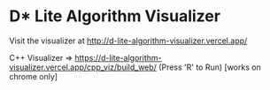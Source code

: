 # D* Lite Algorithm Visualizer

Visit the visualizer at http://d-lite-algorithm-visualizer.vercel.app/

C++ Visualizer => https://d-lite-algorithm-visualizer.vercel.app/cpp_viz/build_web/
(Press 'R' to Run) [works on chrome only]
